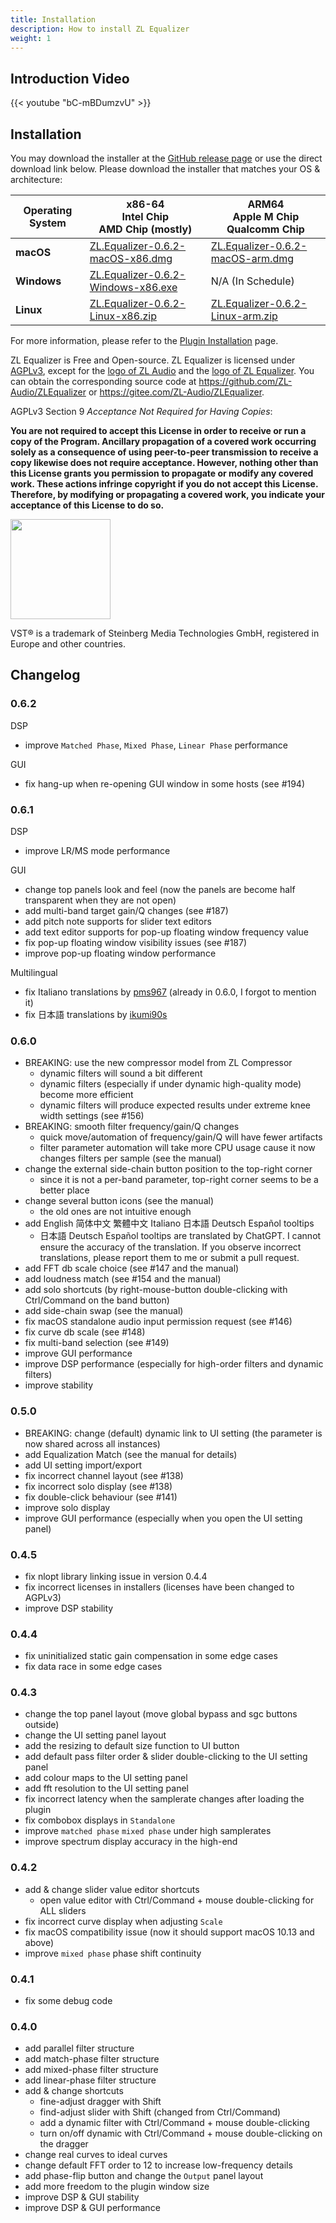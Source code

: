 ```yaml
---
title: Installation
description: How to install ZL Equalizer
weight: 1
---
```


## Introduction Video

{{< youtube "bC-mBDumzvU" >}}

## Installation

You may download the installer at the [GitHub release page](https://github.com/ZL-Audio/ZLEqualizer/releases/latest) or use the direct download link below. Please download the installer that matches your OS & architecture:

| Operating System | x86-64<br>Intel Chip<br>AMD Chip (mostly)                                                                                                | ARM64<br>Apple M Chip<br>Qualcomm Chip                                                                                               |
| ---------------- | ---------------------------------------------------------------------------------------------------------------------------------------- | ------------------------------------------------------------------------------------------------------------------------------------ |
| **macOS**        | [ZL.Equalizer-0.6.2-macOS-x86.dmg](https://github.com/ZL-Audio/ZLEqualizer/releases/download/0.6.2/ZL.Equalizer-0.6.2-macOS-x86.dmg)     | [ZL.Equalizer-0.6.2-macOS-arm.dmg](https://github.com/ZL-Audio/ZLEqualizer/releases/download/0.6.2/ZL.Equalizer-0.6.2-macOS-arm.dmg) |
| **Windows**      | [ZL.Equalizer-0.6.2-Windows-x86.exe](https://github.com/ZL-Audio/ZLEqualizer/releases/download/0.6.2/ZL.Equalizer-0.6.2-Windows-x86.exe) | N/A (In Schedule)                                                                                                                    |
| **Linux**        | [ZL.Equalizer-0.6.2-Linux-x86.zip](https://github.com/ZL-Audio/ZLEqualizer/releases/download/0.6.2/ZL.Equalizer-0.6.2-Linux-x86.zip)     | [ZL.Equalizer-0.6.2-Linux-arm.zip](https://github.com/ZL-Audio/ZLEqualizer/releases/download/0.6.2/ZL.Equalizer-0.6.2-Linux-arm.zip) |

For more information, please refer to the [Plugin Installation](../../help/plugin_installation) page.

ZL Equalizer is Free and Open-source. ZL Equalizer is licensed under [AGPLv3](https://www.gnu.org/licenses/agpl-3.0.en.html), except for the [logo of ZL Audio](https://github.com/ZL-Audio/ZLEqualizer/blob/main/assets/zlaudio.svg) and the [logo of ZL Equalizer](https://github.com/ZL-Audio/ZLEqualizer/blob/main/assets/logo.svg). You can obtain the corresponding source code at https://github.com/ZL-Audio/ZLEqualizer or https://gitee.com/ZL-Audio/ZLEqualizer.

AGPLv3 Section 9 *Acceptance Not Required for Having Copies*:

**You are not required to accept this License in order to receive or run a copy of the Program. Ancillary propagation of a covered work occurring solely as a consequence of using peer-to-peer transmission to receive a copy likewise does not require acceptance. However, nothing other than this License grants you permission to propagate or modify any covered work. These actions infringe copyright if you do not accept this License. Therefore, by modifying or propagating a covered work, you indicate your acceptance of this License to do so.**

<img src="/images/vst3.png" style="width: 120pt; max-width: 100%; height: auto"/>

VST® is a trademark of Steinberg Media Technologies GmbH, registered in Europe and other countries.

## Changelog

### 0.6.2

DSP

- improve `Matched Phase`, `Mixed Phase`, `Linear Phase` performance

GUI

- fix hang-up when re-opening GUI window in some hosts (see #194)

### 0.6.1

DSP

- improve LR/MS mode performance

GUI

- change top panels look and feel (now the panels are become half transparent when they are not open)
- add multi-band target gain/Q changes (see #187)
- add pitch note supports for slider text editors
- add text editor supports for pop-up floating window frequency value
- fix pop-up floating window visibility issues (see #187)
- improve pop-up floating window performance

Multilingual

- fix Italiano translations by [pms967](https://github.com/pms967) (already in 0.6.0, I forgot to mention it)
- fix 日本語 translations by [ikumi90s](https://github.com/ikumi90s)

### 0.6.0

- BREAKING: use the new compressor model from ZL Compressor
  - dynamic filters will sound a bit different
  - dynamic filters (especially if under dynamic high-quality mode) become more efficient
  - dynamic filters will produce expected results under extreme knee width settings (see #156)
- BREAKING: smooth filter frequency/gain/Q changes
  - quick move/automation of frequency/gain/Q will have fewer artifacts
  - filter parameter automation will take more CPU usage cause it now changes filters per sample (see the manual)
- change the external side-chain button position to the top-right corner
  - since it is not a per-band parameter, top-right corner seems to be a better place
- change several button icons (see the manual)
  - the old ones are not intuitive enough
- add English 简体中文 繁體中文 Italiano 日本語 Deutsch Español tooltips
  - 日本語 Deutsch Español tooltips are translated by ChatGPT. I cannot ensure the accuracy of the translation. If you observe incorrect translations, please report them to me or submit a pull request.
- add FFT db scale choice (see #147 and the manual)
- add loudness match (see #154 and the manual)
- add solo shortcuts (by right-mouse-button double-clicking with Ctrl/Command on the band button)
- add side-chain swap (see the manual)
- fix macOS standalone audio input permission request (see #146)
- fix curve db scale (see #148)
- fix multi-band selection (see #149)
- improve GUI performance
- improve DSP performance (especially for high-order filters and dynamic filters)
- improve stability

### 0.5.0

- BREAKING: change (default) dynamic link to UI setting (the parameter is now shared across all instances)
- add Equalization Match (see the manual for details)
- add UI setting import/export
- fix incorrect channel layout (see #138)
- fix incorrect solo display (see #138)
- fix double-click behaviour (see #141)
- improve solo display
- improve GUI performance (especially when you open the UI setting panel)

### 0.4.5

- fix nlopt library linking issue in version 0.4.4
- fix incorrect licenses in installers (licenses have been changed to AGPLv3)
- improve DSP stability

### 0.4.4

- fix uninitialized static gain compensation in some edge cases
- fix data race in some edge cases

### 0.4.3

- change the top panel layout (move global bypass and sgc buttons outside)
- change the UI setting panel layout
- add the resizing to default size function to UI button
- add default pass filter order & slider double-clicking to the UI setting panel
- add colour maps to the UI setting panel
- add fft resolution to the UI setting panel
- fix incorrect latency when the samplerate changes after loading the plugin
- fix combobox displays in `Standalone`
- improve `matched phase` `mixed phase` under high samplerates
- improve spectrum display accuracy in the high-end

### 0.4.2

- add & change slider value editor shortcuts
  - open value editor with Ctrl/Command + mouse double-clicking for ALL sliders
- fix incorrect curve display when adjusting `Scale`
- fix macOS compatibility issue (now it should support macOS 10.13 and above)
- improve `mixed phase` phase shift continuity

### 0.4.1

- fix some debug code

### 0.4.0

- add parallel filter structure
- add match-phase filter structure
- add mixed-phase filter structure
- add linear-phase filter structure
- add & change shortcuts
  - fine-adjust dragger with Shift
  - find-adjust slider with Shift (changed from Ctrl/Command)
  - add a dynamic filter with Ctrl/Command + mouse double-clicking
  - turn on/off dynamic with Ctrl/Command + mouse double-clicking on the dragger
- change real curves to ideal curves
- change default FFT order to 12 to increase low-frequency details
- add phase-flip button and change the `Output` panel layout
- add more freedom to the plugin window size
- improve DSP & GUI stability
- improve DSP & GUI performance

